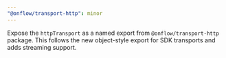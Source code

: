 ```yaml
---
"@onflow/transport-http": minor
---
```


Expose the `httpTransport` as a named export from `@onflow/transport-http` package. This follows the new object-style export for SDK transports and adds streaming support.
